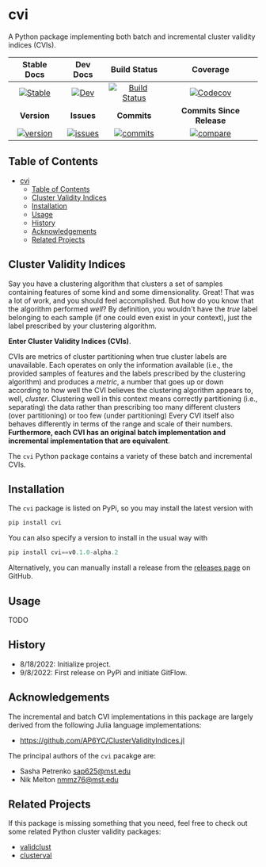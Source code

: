 # cvi

A Python package implementing both batch and incremental cluster validity indices (CVIs).

| **Stable Docs**  | **Dev Docs** | **Build Status** | **Coverage** |
|:----------------:|:------------:|:----------------:|:------------:|
| [![Stable][docs-stable-img]][docs-stable-url] | [![Dev][docs-dev-img]][docs-dev-url]| [![Build Status][ci-img]][ci-url] | [![Codecov][codecov-img]][codecov-url] |
| **Version** | **Issues** | **Commits** | **Commits Since Release**
| [![version][version-img]][version-url] | [![issues][issues-img]][issues-url] | [![commits][commits-img]][commits-url] | [![compare][compare-img]][compare-url] |

<!-- | **Zenodo DOI** |
| :------------: |
| [![DOI][zenodo-img]][zenodo-url] | -->

[docs-stable-img]: https://readthedocs.org/projects/cluster-validity-indices/badge/?version=latest
[docs-stable-url]: https://cluster-validity-indices.readthedocs.io/en/latest/?badge=latest

[docs-dev-img]: https://readthedocs.org/projects/cluster-validity-indices/badge/?version=develop
[docs-dev-url]: https://cluster-validity-indices.readthedocs.io/en/develop/?badge=develop

[ci-img]: https://github.com/AP6YC/cvi/actions/workflows/Test.yml/badge.svg
[ci-url]: https://github.com/AP6YC/cvi/actions/workflows/Test.yml

[codecov-img]: https://codecov.io/gh/AP6YC/cvi/branch/main/graph/badge.svg
[codecov-url]: https://codecov.io/gh/AP6YC/cvi

[version-img]: https://img.shields.io/pypi/v/cvi.svg
[version-url]: https://pypi.org/project/cvi

[issues-img]: https://img.shields.io/github/issues/AP6YC/cvi?style=flat-square
[issues-url]: https://github.com/AP6YC/cvi/issues

[commits-img]: https://img.shields.io/github/commit-activity/m/AP6YC/cvi?style=flat-square
[commits-url]: https://github.com/AP6YC/cvi/commits/main

[compare-img]: https://img.shields.io/github/commits-since/AP6YC/cvi/latest/develop
[compare-url]: https://github.com/AP6YC/cvi/compare/v0.1.0-alpha.2...develop

## Table of Contents

- [cvi](#cvi)
  - [Table of Contents](#table-of-contents)
  - [Cluster Validity Indices](#cluster-validity-indices)
  - [Installation](#installation)
  - [Usage](#usage)
  - [History](#history)
  - [Acknowledgements](#acknowledgements)
  - [Related Projects](#related-projects)

## Cluster Validity Indices

Say you have a clustering algorithm that clusters a set of samples containing features of some kind and some dimensionality.
Great!
That was a lot of work, and you should feel accomplished.
But how do you know that the algorithm performed _well_?
By definition, you wouldn't have the _true_ label belonging to each sample (if one could even exist in your context), just the label prescribed by your clustering algorithm.

**Enter Cluster Validity Indices (CVIs)**.

CVIs are metrics of cluster partitioning when true cluster labels are unavailable.
Each operates on only the information available (i.e., the provided samples of features and the labels prescribed by the clustering algorithm) and produces a _metric_, a number that goes up or down according to how well the CVI believes the clustering algorithm appears to, well, _cluster_.
Clustering well in this context means correctly partitioning (i.e., separating) the data rather than prescribing too many different clusters (over partitioning) or too few (under partitioning)
Every CVI itself also behaves differently in terms of the range and scale of their numbers.
**Furthermore, each CVI has an original batch implementation and incremental implementation that are equivalent**.

The `cvi` Python package contains a variety of these batch and incremental CVIs.

## Installation

The `cvi` package is listed on PyPi, so you may install the latest version with

```python
pip install cvi
```

You can also specify a version to install in the usual way with

```python
pip install cvi==v0.1.0-alpha.2
```

Alternatively, you can manually install a release from the [releases page](https://github.com/AP6YC/cvi/releases) on GitHub.

## Usage

TODO

## History

- 8/18/2022: Initialize project.
- 9/8/2022: First release on PyPi and initiate GitFlow.

## Acknowledgements

The incremental and batch CVI implementations in this package are largely derived from the following Julia language implementations:

- https://github.com/AP6YC/ClusterValidityIndices.jl

The principal authors of the `cvi` pacakge are:

- Sasha Petrenko <sap625@mst.edu>
- Nik Melton <nmmz76@mst.edu>

## Related Projects

If this package is missing something that you need, feel free to check out some related Python cluster validity packages:

- [validclust](https://github.com/crew102/validclust)
- [clusterval](https://github.com/Nuno09/clusterval)
